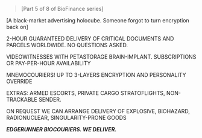 >[Part 5 of 8 of BioFinance series]  

[A black-market advertising holocube. Someone forgot to turn encryption back on]

2-HOUR GUARANTEED DELIVERY OF CRITICAL DOCUMENTS AND PARCELS WORLDWIDE. NO QUESTIONS ASKED.

VIDEOWITNESSES WITH PETASTORAGE BRAIN-IMPLANT. SUBSCRIPTIONS OR PAY-PER-HOUR AVAILABILITY 

MNEMOCOURIERS! UP TO 3-LAYERS ENCRYPTION AND PERSONALITY OVERRIDE

EXTRAS: ARMED ESCORTS, PRIVATE CARGO STRATOFLIGHTS, NON-TRACKABLE SENDER.

ON REQUEST WE CAN ARRANGE DELIVERY OF EXPLOSIVE, BIOHAZARD, RADIONUCLEAR, SINGULARITY-PRONE GOODS

***EDGERUNNER BIOCOURIERS. WE DELIVER.***
